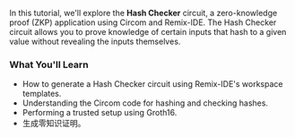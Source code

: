 In this tutorial, we'll explore the **Hash Checker** circuit, a zero-knowledge proof (ZKP) application using Circom and Remix-IDE. The Hash Checker circuit allows you to prove knowledge of certain inputs that hash to a given value without revealing the inputs themselves.

### What You'll Learn

- How to generate a Hash Checker circuit using Remix-IDE's workspace templates.
- Understanding the Circom code for hashing and checking hashes.
- Performing a trusted setup using Groth16.
- 生成零知识证明。
